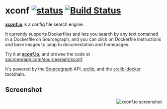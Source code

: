 # xconf [![status](https://sourcegraph.com/api/repos/sourcegraph.com/sourcegraph/xconf/.badges/status.png)](https://sourcegraph.com/sourcegraph.com/sourcegraph/xconf) [![Build Status](https://travis-ci.org/sourcegraph/xconf.png?branch=master)](https://travis-ci.org/sourcegraph/xconf)

[**xconf.io**](http://xconf.io) is a config file search engine.

It currently supports Dockerfiles and lets you search by any text contained in a Dockerfile on Sourcegraph, and you can click on Dockerfile instructions and base images to jump to documentation and homepages.

Try it at [**xconf.io**](http://xconf.io), and browse the code at [sourcegraph.com/sourcegraph/xconf](https://sourcegraph.com/sourcegraph/xconf).

It's powered by the [Sourcegraph](https://sourcegraph.com) API,
[srclib](https://srclib.org), and the
[srclib-docker](https://sourcegraph.com/sourcegraph/srclib-docker)
toolchain.


## Screenshot

<img src="https://s3-us-west-2.amazonaws.com/sourcegraph-assets/xconf-1.png" alt="xconf.io screenshot" align="right">

